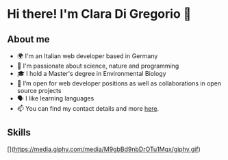 # Hi there! I'm Clara Di Gregorio 👋

## About me

- 🌍 I'm an Italian web developer based in Germany
- 🧬 I'm passionate about science, nature and programming
- 🎓 I hold a Master's degree in Environmental Biology
- 👯 I’m open for web developer positions as well as collaborations in open source projects
- 🗣️ I like learning languages
- 📫 You can find my contact details and more [here](https://www.claradigregorio.com).

## Skills

[[](https://raw.githubusercontent.com/devicons/devicon/master/icons/javascript/javascript-original.svg)](https://media.giphy.com/media/M9gbBd9nbDrOTu1Mqx/giphy.gif)


